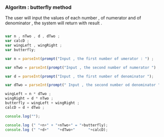 ### Algoritm : butterfly method

<p> The user will input the values of each number , of  numerator and of denominator , the system will return with result .</p>

```javascript

var n , nTwo , d , dTwo ;
var calcD ;
var wingLeft , wingRight ; 
var butterfly; 

var n = parseInt(prompt("Input , the first number of umerator : ") ;

var nTwo = parseInt(prompt("Input , the second number of numerator ") ; 

var d = parseInt(prompt("Input , the first number of denominator ");

var dTwo = parseInt(prompt(" Input , the second number od denominator ");

wingLeft = n * dTwo ;
wingRight = d * nTwo ;
butterfly = wingLeft + wingRight ; 
calcD = d + dTwo ; 

console.log("");

console.log (" "+n+" + "+nTwo+" = "+butterfly);
console.log (" "+d+"    "+dTwo+"      "+calcD);



```

